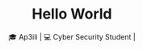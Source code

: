 <div align="center">
  <h1>Hello World</h1>
</div>

<div align="center">
  <p> 🎓 Ap3ili &#124; 💻 Cyber Security Student &#124; </p>
</div>
